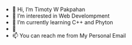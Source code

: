 - 👋 Hi, I’m Timoty W Pakpahan
- 👀 I’m interested in Web Develompment
- 🌱 I’m currently learning C++ and Phyton
- 💞️ 
- 📫 You can reach me from My Personal Email

<!---
TimotyWP/TimotyWP is a ✨ special ✨ repository because its `README.md` (this file) appears on your GitHub profile.
You can click the Preview link to take a look at your changes.
--->

